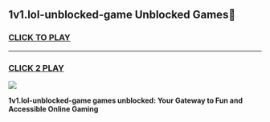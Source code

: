 
## 1v1.lol-unblocked-game Unblocked Games👋
<h3>
<a href="https://news.freeplayer.one?title=1v1.lol-unblocked-game&ref=16F">CLICK TO PLAY</a></h3>
<hr>

<h3>
<a href="https://news.freeplayer.one?title=1v1.lol-unblocked-game&ref=16F">CLICK 2 PLAY</a>
  
</h3>

<a href="https://news.freeplayer.one?title=1v1.lol-unblocked-game&ref=16F/"><img src="https://clearcache.store/games.png"></a>


**1v1.lol-unblocked-game games unblocked: Your Gateway to Fun and Accessible Online Gaming**
